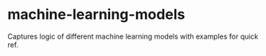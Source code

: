 # machine-learning-models
Captures logic of different machine learning models with examples for quick ref.
